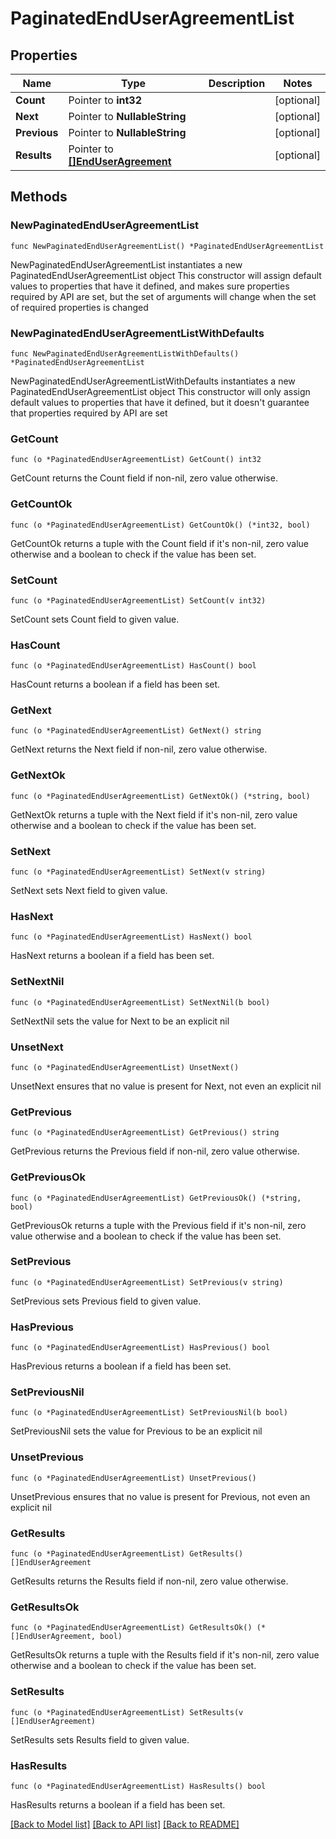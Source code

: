 # PaginatedEndUserAgreementList

## Properties

Name | Type | Description | Notes
------------ | ------------- | ------------- | -------------
**Count** | Pointer to **int32** |  | [optional] 
**Next** | Pointer to **NullableString** |  | [optional] 
**Previous** | Pointer to **NullableString** |  | [optional] 
**Results** | Pointer to [**[]EndUserAgreement**](EndUserAgreement.md) |  | [optional] 

## Methods

### NewPaginatedEndUserAgreementList

`func NewPaginatedEndUserAgreementList() *PaginatedEndUserAgreementList`

NewPaginatedEndUserAgreementList instantiates a new PaginatedEndUserAgreementList object
This constructor will assign default values to properties that have it defined,
and makes sure properties required by API are set, but the set of arguments
will change when the set of required properties is changed

### NewPaginatedEndUserAgreementListWithDefaults

`func NewPaginatedEndUserAgreementListWithDefaults() *PaginatedEndUserAgreementList`

NewPaginatedEndUserAgreementListWithDefaults instantiates a new PaginatedEndUserAgreementList object
This constructor will only assign default values to properties that have it defined,
but it doesn't guarantee that properties required by API are set

### GetCount

`func (o *PaginatedEndUserAgreementList) GetCount() int32`

GetCount returns the Count field if non-nil, zero value otherwise.

### GetCountOk

`func (o *PaginatedEndUserAgreementList) GetCountOk() (*int32, bool)`

GetCountOk returns a tuple with the Count field if it's non-nil, zero value otherwise
and a boolean to check if the value has been set.

### SetCount

`func (o *PaginatedEndUserAgreementList) SetCount(v int32)`

SetCount sets Count field to given value.

### HasCount

`func (o *PaginatedEndUserAgreementList) HasCount() bool`

HasCount returns a boolean if a field has been set.

### GetNext

`func (o *PaginatedEndUserAgreementList) GetNext() string`

GetNext returns the Next field if non-nil, zero value otherwise.

### GetNextOk

`func (o *PaginatedEndUserAgreementList) GetNextOk() (*string, bool)`

GetNextOk returns a tuple with the Next field if it's non-nil, zero value otherwise
and a boolean to check if the value has been set.

### SetNext

`func (o *PaginatedEndUserAgreementList) SetNext(v string)`

SetNext sets Next field to given value.

### HasNext

`func (o *PaginatedEndUserAgreementList) HasNext() bool`

HasNext returns a boolean if a field has been set.

### SetNextNil

`func (o *PaginatedEndUserAgreementList) SetNextNil(b bool)`

 SetNextNil sets the value for Next to be an explicit nil

### UnsetNext
`func (o *PaginatedEndUserAgreementList) UnsetNext()`

UnsetNext ensures that no value is present for Next, not even an explicit nil
### GetPrevious

`func (o *PaginatedEndUserAgreementList) GetPrevious() string`

GetPrevious returns the Previous field if non-nil, zero value otherwise.

### GetPreviousOk

`func (o *PaginatedEndUserAgreementList) GetPreviousOk() (*string, bool)`

GetPreviousOk returns a tuple with the Previous field if it's non-nil, zero value otherwise
and a boolean to check if the value has been set.

### SetPrevious

`func (o *PaginatedEndUserAgreementList) SetPrevious(v string)`

SetPrevious sets Previous field to given value.

### HasPrevious

`func (o *PaginatedEndUserAgreementList) HasPrevious() bool`

HasPrevious returns a boolean if a field has been set.

### SetPreviousNil

`func (o *PaginatedEndUserAgreementList) SetPreviousNil(b bool)`

 SetPreviousNil sets the value for Previous to be an explicit nil

### UnsetPrevious
`func (o *PaginatedEndUserAgreementList) UnsetPrevious()`

UnsetPrevious ensures that no value is present for Previous, not even an explicit nil
### GetResults

`func (o *PaginatedEndUserAgreementList) GetResults() []EndUserAgreement`

GetResults returns the Results field if non-nil, zero value otherwise.

### GetResultsOk

`func (o *PaginatedEndUserAgreementList) GetResultsOk() (*[]EndUserAgreement, bool)`

GetResultsOk returns a tuple with the Results field if it's non-nil, zero value otherwise
and a boolean to check if the value has been set.

### SetResults

`func (o *PaginatedEndUserAgreementList) SetResults(v []EndUserAgreement)`

SetResults sets Results field to given value.

### HasResults

`func (o *PaginatedEndUserAgreementList) HasResults() bool`

HasResults returns a boolean if a field has been set.


[[Back to Model list]](../README.md#documentation-for-models) [[Back to API list]](../README.md#documentation-for-api-endpoints) [[Back to README]](../README.md)


